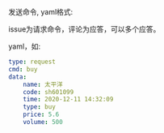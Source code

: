 发送命令, yaml格式:

issue为请求命令，评论为应答，可以多个应答。

yaml，如:
```yaml
type: request
cmd: buy
data:
    name: 太平洋
    code: sh601099
    time: 2020-12-11 14:32:09
    type: buy
    price: 5.6
    volume: 500
```